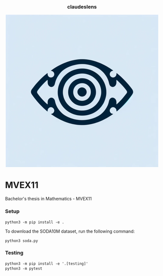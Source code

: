 <div align="center">
<h3>
  claudeslens
</h3>

[![logo](docs/logo.png)](https://github.com/rezaarezvan/MVEX11)

</div>

# MVEX11
Bachelor's thesis in Mathematics - MVEX11

### Setup
```
python3 -m pip install -e .
```

To download the SODA10M dataset, run the following command:
```
python3 soda.py
```


### Testing
```
python3 -m pip install -e '.[testing]'
python3 -m pytest
```
